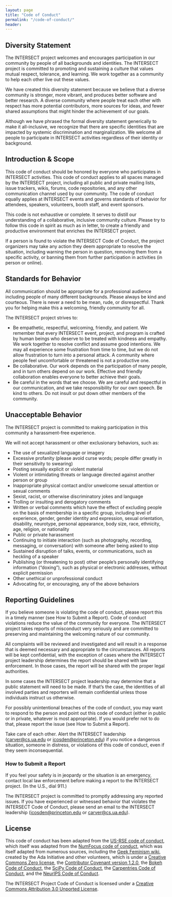 ```yaml
---
layout: page
title: "Code of Conduct"
permalink: "/code-of-conduct/"
header:
---
```




## Diversity Statement

The INTERSECT project welcomes and encourages participation in our community by people of all backgrounds and identities. The INTERSECT project is committed to promoting and sustaining a culture that values mutual respect, tolerance, and learning. We work together as a community to help each other live out these values.

We have created this diversity statement because we believe that a diverse community is stronger, more vibrant, and produces better
software and better research. A diverse community where people treat each other with respect has more potential contributors,
more sources for ideas, and fewer shared assumptions that might hinder the achievement of our goals.

Although we have phrased the formal diversity statement generically to make it all-inclusive, we recognize that there are specific
identities that are impacted by systemic discrimination and marginalization. We welcome all people to participate in INTERSECT activities regardless of their identity or background.

## Introduction & Scope

This code of conduct should be honored by everyone who participates in INTERSECT activities. This code of conduct applies to all spaces managed by the INTERSECT project, including all public and private mailing lists, issue
trackers, wikis, forums, code repositories, and any other communication channel used by our community. The code of conduct equally
applies at INTERSECT events and governs standards of behavior for attendees, speakers, volunteers, booth staff, and event
sponsors.

This code is not exhaustive or complete. It serves to distill our understanding of a collaborative, inclusive community culture. Please
try to follow this code in spirit as much as in letter, to create a friendly and productive environment that enriches the INTERSECT project.

If a person is found to violate the INTERSECT Code of Conduct, the project organizers may take any action they deem appropriate
to resolve the situation, including warning the person in question, removing them from a specific activity, or banning them from further
participation in activities (in person or online).

## Standards for Behavior

All communication should be appropriate for a professional audience including people of many different backgrounds. Please always be
kind and courteous. There is never a need to be mean, rude, or disrespectful. Thank you for helping make this a welcoming, friendly
community for all.

The INTERSECT project strives to:

* Be empathetic, respectful, welcoming, friendly, and patient. We remember that every INTERSECT event, project, and program is crafted by
human beings who deserve to be treated with kindness and empathy. We work together to resolve conflict and assume good intentions. We
may all experience some frustration from time to time, but we do not allow frustration to turn into a personal attack. A community where
people feel uncomfortable or threatened is not a productive one.  
* Be collaborative. Our work depends on the participation of many people, and in turn others depend on our work. Effective and friendly collaboration enables everyone to better achieve their goals.  
* Be careful in the words that we choose. We are careful and respectful in our communication, and we take responsibility for our own speech. Be kind to others. Do not insult or put down other members of the community.


## Unacceptable Behavior

The INTERSECT project is committed to making participation in this community a harassment-free experience.

We will not accept harassment or other exclusionary behaviors, such as:
* The use of sexualized language or imagery  
* Excessive profanity (please avoid curse words; people differ greatly in their sensitivity to swearing)  
* Posting sexually explicit or violent material
* Violent or intimidating threats or language directed against another person or group
* Inappropriate physical contact and/or unwelcome sexual attention or sexual comments
* Sexist, racist, or otherwise discriminatory jokes and language
* Trolling or insulting and derogatory comments
* Written or verbal comments which have the effect of excluding people on the basis of membership in a specific group, including level
of experience, gender, gender identity and expression, sexual orientation, disability, neurotype, personal appearance, body size, race,
ethnicity, age, religion, or nationality
* Public or private harassment
* Continuing to initiate interaction (such as photography, recording, messaging, or conversation) with someone after being asked to stop
* Sustained disruption of talks, events, or communications, such as heckling of a speaker
* Publishing (or threatening to post) other people’s personally identifying information (“doxing”), such as physical or electronic
addresses, without explicit permission
* Other unethical or unprofessional conduct
* Advocating for, or encouraging, any of the above behaviors


## Reporting Guidelines

If you believe someone is violating the code of conduct, please report this in a timely manner (see How to Submit a Report). Code of
conduct violations reduce the value of the community for everyone. The INTERSECT project takes reports of misconduct very seriously
and are committed to preserving and maintaining the welcoming nature of our community.

All complaints will be reviewed and investigated and will result in a response that is deemed necessary and appropriate to the
circumstances.
All reports will be kept confidential, with the exception of cases where the INTERSECT project leadership determines the report should be shared with law enforcement.
In those cases, the report will be shared with the proper legal authorities.

In some cases the INTERSECT project leadership may determine that a public statement will need to be made. If that’s the case, the identities of
all involved parties and reporters will remain confidential unless those individuals instruct us otherwise.

For possibly unintentional breaches of the code of conduct, you may want to respond to the person and point out this code of conduct
(either in public or in private, whatever is most appropriate). If you would prefer not to do that, please report the issue (see How to
Submit a Report).

Take care of each other. Alert the INTERSECT leadership (carver@cs.ua.edu or icosden@princeton.edu) if you notice a dangerous situation,
someone in distress, or violations of this code of conduct, even if they seem inconsequential.

### How to Submit a Report
If you feel your safety is in jeopardy or the situation is an emergency, contact local law enforcement before making a report to the INTERSECT project. (In the U.S., dial 911.)

The INTERSECT project is committed to promptly addressing any reported issues. If you have experienced or witnessed behavior that violates the INTERSECT Code of Conduct, please send an email to the INTERSECT leadership (icosden@princeton.edu or carver@cs.ua.edu).


## License

This code of conduct has been adapted from the [US-RSE code of conduct](https://us-rse.org/about/code-of-conduct/), which itself was adapted from the [NumFocus code of conduct](https://numfocus.org/code-of-conduct), which was itself adapted from numerous sources, including the
[Geek Feminism wiki](http://geekfeminism.wikia.com/wiki/Conference_anti-harassment/Policy), created by the Ada Initiative and other volunteers,
which is under a [Creative Commons Zero license](https://creativecommons.org/share-your-work/public-domain/cc0/),
the [Contributor Covenant version 1.2.0](http://contributor-covenant.org/version/1/2/0/),
the [Bokeh Code of Conduct](https://github.com/bokeh/bokeh/blob/master/CODE_OF_CONDUCT.md),
the [SciPy Code of Conduct](https://github.com/jupyter/governance/blob/master/conduct/enforcement.md),
the [Carpentries Code of Conduct](https://docs.carpentries.org/topic_folders/policies/code-of-conduct.html#enforcement-manual),
and the [NeurIPS Code of Conduct](https://nips.cc/public/CodeOfConduct).

The INTERSECT Project Code of Conduct is licensed under a [Creative Commons Attribution 3.0 Unported License](https://creativecommons.org/licenses/by/3.0/).
